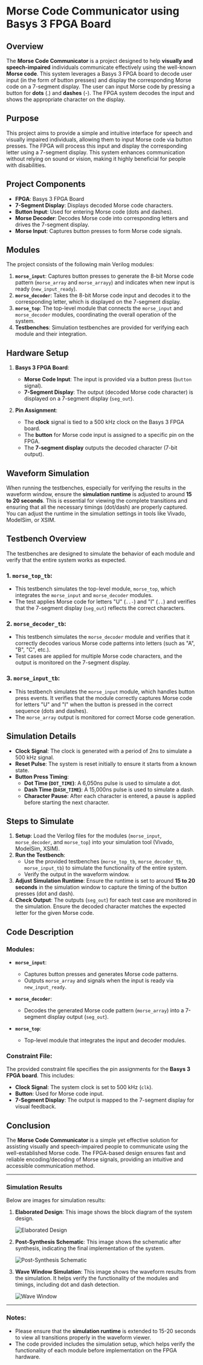 # **Morse Code Communicator using Basys 3 FPGA Board**

## **Overview**
The **Morse Code Communicator** is a project designed to help **visually and speech-impaired** individuals communicate effectively using the well-known **Morse code**. This system leverages a Basys 3 FPGA board to decode user input (in the form of button presses) and display the corresponding Morse code on a 7-segment display. The user can input Morse code by pressing a button for **dots** (.) and **dashes** (-). The FPGA system decodes the input and shows the appropriate character on the display.

## **Purpose**
This project aims to provide a simple and intuitive interface for speech and visually impaired individuals, allowing them to input Morse code via button presses. The FPGA will process this input and display the corresponding letter using a 7-segment display. This system enhances communication without relying on sound or vision, making it highly beneficial for people with disabilities.

## **Project Components**
- **FPGA**: Basys 3 FPGA Board
- **7-Segment Display**: Displays decoded Morse code characters.
- **Button Input**: Used for entering Morse code (dots and dashes).
- **Morse Decoder**: Decodes Morse code into corresponding letters and drives the 7-segment display.
- **Morse Input**: Captures button presses to form Morse code signals.
  
## **Modules**
The project consists of the following main Verilog modules:

1. **`morse_input`**: Captures button presses to generate the 8-bit Morse code pattern (`morse_array` and `morse_arrayy`) and indicates when new input is ready (`new_input_ready`).
2. **`morse_decoder`**: Takes the 8-bit Morse code input and decodes it to the corresponding letter, which is displayed on the 7-segment display.
3. **`morse_top`**: The top-level module that connects the `morse_input` and `morse_decoder` modules, coordinating the overall operation of the system.
4. **Testbenches**: Simulation testbenches are provided for verifying each module and their integration.

## **Hardware Setup**
1. **Basys 3 FPGA Board**:
   - **Morse Code Input**: The input is provided via a button press (`button` signal).
   - **7-Segment Display**: The output (decoded Morse code character) is displayed on a 7-segment display (`seg_out`).

2. **Pin Assignment**:
   - The **clock** signal is tied to a 500 kHz clock on the Basys 3 FPGA board.
   - The **button** for Morse code input is assigned to a specific pin on the FPGA.
   - The **7-segment display** outputs the decoded character (7-bit output).

## **Waveform Simulation**
When running the testbenches, especially for verifying the results in the waveform window, ensure the **simulation runtime** is adjusted to around **15 to 20 seconds**. This is essential for viewing the complete transitions and ensuring that all the necessary timings (dot/dash) are properly captured. You can adjust the runtime in the simulation settings in tools like Vivado, ModelSim, or XSIM.

## **Testbench Overview**
The testbenches are designed to simulate the behavior of each module and verify that the entire system works as expected.

### 1. **`morse_top_tb`**:
   - This testbench simulates the top-level module, `morse_top`, which integrates the `morse_input` and `morse_decoder` modules. 
   - The test applies Morse code for letters "U" (`..-`) and "I" (`..`) and verifies that the 7-segment display (`seg_out`) reflects the correct characters.

### 2. **`morse_decoder_tb`**:
   - This testbench simulates the `morse_decoder` module and verifies that it correctly decodes various Morse code patterns into letters (such as "A", "B", "C", etc.).
   - Test cases are applied for multiple Morse code characters, and the output is monitored on the 7-segment display.

### 3. **`morse_input_tb`**:
   - This testbench simulates the `morse_input` module, which handles button press events. It verifies that the module correctly captures Morse code for letters "U" and "I" when the button is pressed in the correct sequence (dots and dashes).
   - The `morse_array` output is monitored for correct Morse code generation.

## **Simulation Details**
- **Clock Signal**: The clock is generated with a period of 2ns to simulate a 500 kHz signal.
- **Reset Pulse**: The system is reset initially to ensure it starts from a known state.
- **Button Press Timing**:
  - **Dot Time (`DOT_TIME`)**: A 6,050ns pulse is used to simulate a dot.
  - **Dash Time (`DASH_TIME`)**: A 15,000ns pulse is used to simulate a dash.
  - **Character Pause**: After each character is entered, a pause is applied before starting the next character.

## **Steps to Simulate**
1. **Setup**: Load the Verilog files for the modules (`morse_input`, `morse_decoder`, and `morse_top`) into your simulation tool (Vivado, ModelSim, XSIM).
2. **Run the Testbench**: 
   - Use the provided testbenches (`morse_top_tb`, `morse_decoder_tb`, `morse_input_tb`) to simulate the functionality of the entire system.
   - Verify the output in the waveform window.
3. **Adjust Simulation Runtime**: Ensure the runtime is set to around **15 to 20 seconds** in the simulation window to capture the timing of the button presses (dot and dash).
4. **Check Output**: The outputs (`seg_out`) for each test case are monitored in the simulation. Ensure the decoded character matches the expected letter for the given Morse code.

## **Code Description**
### **Modules**:
- **`morse_input`**:
  - Captures button presses and generates Morse code patterns.
  - Outputs `morse_array` and signals when the input is ready via `new_input_ready`.

- **`morse_decoder`**:
  - Decodes the generated Morse code pattern (`morse_array`) into a 7-segment display output (`seg_out`).

- **`morse_top`**:
  - Top-level module that integrates the input and decoder modules.

### **Constraint File**:
The provided constraint file specifies the pin assignments for the **Basys 3 FPGA board**. This includes:
- **Clock Signal**: The system clock is set to 500 kHz (`clk`).
- **Button**: Used for Morse code input.
- **7-Segment Display**: The output is mapped to the 7-segment display for visual feedback.

## **Conclusion**
The **Morse Code Communicator** is a simple yet effective solution for assisting visually and speech-impaired people to communicate using the well-established Morse code. The FPGA-based design ensures fast and reliable encoding/decoding of Morse signals, providing an intuitive and accessible communication method.

---

### **Simulation Results**
Below are images for simulation results:

1. **Elaborated Design**: This image shows the block diagram of the system design.

   ![Elaborated Design](https://github.com/user-attachments/assets/ed1efdd1-6a1b-442d-b102-68cd9def2a8f)


2. **Post-Synthesis Schematic**: This image shows the schematic after synthesis, indicating the final implementation of the system.

   ![Post-Synthesis Schematic](https://github.com/user-attachments/assets/b3de84d0-c25c-4834-83d1-b7aa45f9c4ce)


3. **Wave Window Simulation**: This image shows the waveform results from the simulation. It helps verify the functionality of the modules and timings, including dot and dash detection.

   ![Wave Window](https://github.com/user-attachments/assets/f3b559d7-7fd7-4839-b75c-93249bdc06b6)




---

### **Notes**:
- Please ensure that the **simulation runtime** is extended to 15-20 seconds to view all transitions properly in the waveform viewer.
- The code provided includes the simulation setup, which helps verify the functionality of each module before implementation on the FPGA hardware.
